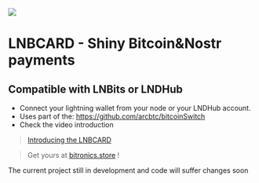 
<img style="max-width:100%;" src="https://github.com/BitMaker-hub/nanoBitcoinSwitch/blob/master/Recursos/miniatura.jpg">

# LNBCARD - Shiny Bitcoin&Nostr payments

## Compatible with LNBits or LNDHub
- Connect your lightning wallet from your node or your LNDHub account.
- Uses part of the: https://github.com/arcbtc/bitcoinSwitch
- Check the video introduction

> <a href="https://youtu.be/52NnTPij4A4">Introducing the LNBCARD</a>

> Get yours at <a href="https://bitronics.store">bitronics.store</a> !


The current project still in development and code will suffer changes soon
